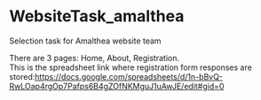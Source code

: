 # WebsiteTask_amalthea
Selection task for Amalthea website team

There are 3 pages: Home, About, Registration.<br>
This is the spreadsheet link where registration form responses are stored:https://docs.google.com/spreadsheets/d/1n-bBvQ-RwLOap4rgOp7Pafps6B4gZOfNKMguJ1uAwJE/edit#gid=0
